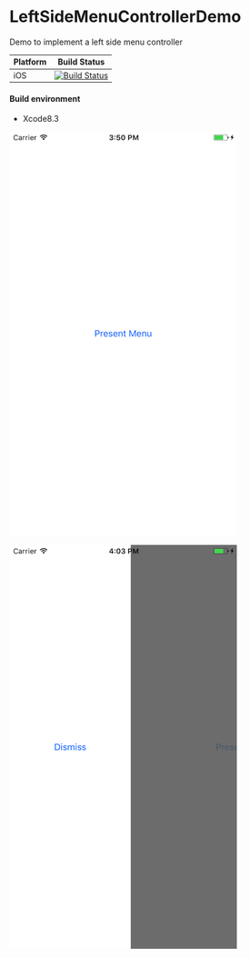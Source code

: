 # LeftSideMenuControllerDemo
Demo to implement a left side menu controller

Platform | Build Status
 -------- | ------------
iOS | [![Build Status](https://travis-ci.org/tomfriwel/LeftSideMenuControllerDemo.svg?branch=master)](https://travis-ci.org/tomfriwel/LeftSideMenuControllerDemo)

#### Build environment
- Xcode8.3

![alt tag](https://github.com/tomfriwel/LeftSideMenuControllerDemo/blob/master/Screenshots/Simulator%20Screen%20Shot%202%20Mar%202017%2C%2015.50.53.png)


![alt tag](https://github.com/tomfriwel/LeftSideMenuControllerDemo/blob/master/Screenshots/Simulator%20Screen%20Shot%202%20Mar%202017%2C%2016.03.32.png)
